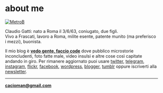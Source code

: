 # about me  

[![](https://drive.google.com/uc?id=1VekJ5JJnSFQMeIHPGnMwSwZpmuSSB6Zu "MetroB")](/index.md)  
  
Claudio Gatti: nato a Roma il 3/6/63, coniugato, due figli.  
Vivo a Frascati, lavoro a Roma, milite esente, patente munito (ma preferisco i mezzi), buonista.  

Il mio blog è [**vedo gente, faccio code**](/index.md)  dove pubblico microstorie inconcludenti, foto fatte male, video insulsi e altre cose così capitate andando in giro. Per rimanere aggiornato puoi usare [twitter](https://twitter.com/cacioman), [telegram](https://t.me/cacioman), [instagram](https://www.instagram.com/cacioman63), [flickr](https://flickr.com/cacioman), [facebook](https://fb.me/VedoGenteFaccioCode), [wordpress](https://cacioman.wordpress.com/), [blogger](https://cacioman.blogspot.com/), [tumblr](https://cacioman.tumblr.com/) oppure iscriverti alla [newsletter](https://tinyletter.com/cacioman).  
  
>      
	
---    
[**cacioman@gmail.com**](mailto::cacioman@gmail.com)  
   
